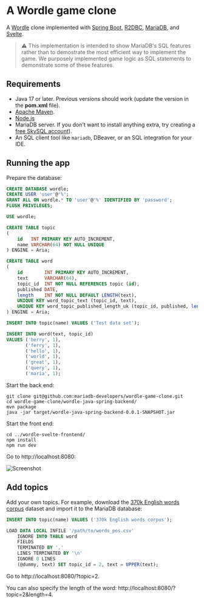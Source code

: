 # A Wordle game clone

A [Wordle](https://en.wikipedia.org/wiki/Wordle) clone implemented with [Spring Boot](https://spring.io/projects/spring-boot), [R2DBC](https://r2dbc.io/), [MariaDB](https://mariadb.com/), and [Svelte](https://svelte.dev/).

> ⚠️ This implementation is intended to show MariaDB's SQL features rather than to demostrate the most efficient way to implement the game. We purposely implemented game logic as SQL statements to demonstrate some of these features.

## Requirements

- Java 17 or later. Previous versions should work (update the version
  in the **pom.xml** file).
- [Apache Maven](https://maven.apache.org).
- [Node.js](https://nodejs.org)
- MariaDB server. If you don't want to install
  anything extra, try creating a
  [free SkySQL account](https://mariadb.com/products/skysql)).
- An SQL client tool like `mariadb`, DBeaver, or an SQL integration for
  your IDE.

## Running the app

Prepare the database:

```sql
CREATE DATABASE wordle;
CREATE USER 'user'@'%';
GRANT ALL ON wordle.* TO 'user'@'%' IDENTIFIED BY 'password';
FLUSH PRIVILEGES;

USE wordle;

CREATE TABLE topic
(
    id   INT PRIMARY KEY AUTO_INCREMENT,
    name VARCHAR(64) NOT NULL UNIQUE
) ENGINE = Aria;

CREATE TABLE word
(
    id        INT PRIMARY KEY AUTO_INCREMENT,
    text      VARCHAR(64),
    topic_id  INT NOT NULL REFERENCES topic (id),
    published DATE,
    length    INT NOT NULL DEFAULT LENGTH(text),
    UNIQUE KEY word_topic_text (topic_id, text),
    UNIQUE KEY word_topic_published_length_uk (topic_id, published, length)
) ENGINE = Aria;

INSERT INTO topic(name) VALUES ('Test data set');

INSERT INTO word(text, topic_id)
VALUES ('berry', 1),
       ('ferry', 1),
       ('hello', 1),
       ('world', 1),
       ('great', 1),
       ('query', 1),
       ('maria', 1);
```

Start the back end:

```
git clone git@github.com:mariadb-developers/wordle-game-clone.git
cd wordle-game-clone/wordle-java-spring-backend/
mvn package
java -jar target/wordle-java-spring-backend-0.0.1-SNAPSHOT.jar
```

Start the front end:

```
cd ../wordle-svelte-frontend/
npm install
npm run dev
```

Go to http://localhost:8080:

![Screenshot](https://repository-images.githubusercontent.com/451800068/0e2f27cc-10d8-404c-b090-950ff8396561)

## Add topics

Add your own topics. For example, download the [370k English words corpus](https://www.kaggle.com/ruchi798/part-of-speech-tagging) dataset and import it to the MariaDB database:

```sql
INSERT INTO topic(name) VALUES ('370k English words corpus');

LOAD DATA LOCAL INFILE '/path/to/words_pos.csv'
    IGNORE INTO TABLE word
    FIELDS
    TERMINATED BY ','
    LINES TERMINATED BY '\n'
    IGNORE 0 LINES
    (@dummy, text) SET topic_id = 2, text = UPPER(text);
```

Go to http://localhost:8080/?topic=2.

You can also specify the length of the word: http://localhost:8080/?topic=2&length=4.
